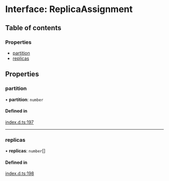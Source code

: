 # Interface: ReplicaAssignment

## Table of contents

### Properties

- [partition](ReplicaAssignment.md#partition)
- [replicas](ReplicaAssignment.md#replicas)

## Properties

### partition

• **partition**: `number`

#### Defined in

[index.d.ts:197](https://github.com/mostafa/xk6-kafka/blob/main/api-docs/index.d.ts#L197)

___

### replicas

• **replicas**: `number`[]

#### Defined in

[index.d.ts:198](https://github.com/mostafa/xk6-kafka/blob/main/api-docs/index.d.ts#L198)
